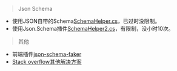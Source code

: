 > Json Schema

- 使用JSON自带的Schema[SchemaHelper.cs](https://github.com/colindcli/CodeGit/blob/master/Common/JsonSchema/SchemaHelper.cs)，已过时没限制。
- 使用Json.Schema插件[SchemaHelper2.cs](https://github.com/colindcli/CodeGit/blob/master/Common/JsonSchema/SchemaHelper2.cs)，有限制，没小时10次。

> 其他
- 前端插件[json-schema-faker](https://github.com/json-schema-faker/json-schema-faker)
- [Stack overflow其他解决方案](https://stackoverflow.com/search?q=C%23+sample+JSON)
